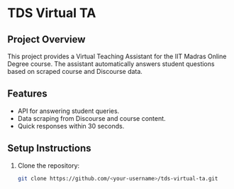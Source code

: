 # TDS Virtual TA

## Project Overview
This project provides a Virtual Teaching Assistant for the IIT Madras Online Degree course. The assistant automatically answers student questions based on scraped course and Discourse data.

## Features
- API for answering student queries.
- Data scraping from Discourse and course content.
- Quick responses within 30 seconds.

## Setup Instructions
1. Clone the repository:
   ```bash
   git clone https://github.com/<your-username>/tds-virtual-ta.git
